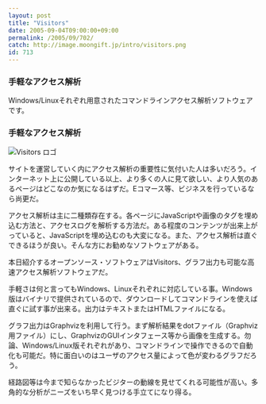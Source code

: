 ```yaml
---
layout: post
title: "Visitors"
date: 2005-09-04T09:00:00+09:00
permalink: /2005/09/702/
catch: http://image.moongift.jp/intro/visitors.png
id: 713
---
```

### 手軽なアクセス解析
  
Windows/Linuxそれぞれ用意されたコマンドラインアクセス解析ソフトウェアです。  
<!--more-->  

### 手軽なアクセス解析
  

![Visitors ロゴ](http://image.moongift.jp/intro/visitors.png "Visitors ロゴ")

  

サイトを運営していく内にアクセス解析の重要性に気付いた人は多いだろう。インターネット上に公開している以上、より多くの人に見て欲しい、より人気のあるページはどこなのか気になるはずだ。Eコマース等、ビジネスを行っているなら尚更だ。

  

アクセス解析は主に二種類存在する。各ページにJavaScriptや画像のタグを埋め込む方法と、アクセスログを解析する方法だ。ある程度のコンテンツが出来上がっていると、JavaScriptを埋め込むのも大変になる。また、アクセス解析は直ぐできるほうが良い。そんな方にお勧めなソフトウェアがある。

  

本日紹介するオープンソース・ソフトウェアはVisitors、グラフ出力も可能な高速アクセス解析ソフトウェアだ。

  

手軽さは何と言ってもWindows、Linuxそれぞれに対応している事。Windows版はバイナリで提供されているので、ダウンロードしてコマンドラインを使えば直ぐに試す事が出来る。出力はテキストまたはHTMLファイルになる。

  

グラフ出力はGraphvizを利用して行う。まず解析結果をdotファイル（Graphviz用ファイル）にし、GraphvizのGUIインタフェース等から画像を生成する。勿論、Windows/Linux版それぞれがあり、コマンドラインで操作できるので自動化も可能だ。特に面白いのはユーザのアクセス量によって色が変わるグラフだろう。

  

経路図等は今まで知らなかったビジターの動線を見せてくれる可能性が高い。多角的な分析がニーズをいち早く見つける手立てになり得る。

